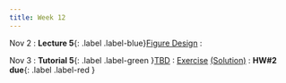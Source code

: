 ```yaml
---
title: Week 12
---
```


Nov 2
: **Lecture 5**{: .label .label-blue}[Figure Design](#)
  : [](#)

Nov 3
: **Tutorial 5**{: .label .label-green }[TBD](#)
  : [Exercise](#) [(Solution)](#)
: **HW#2 due**{: .label .label-red }
